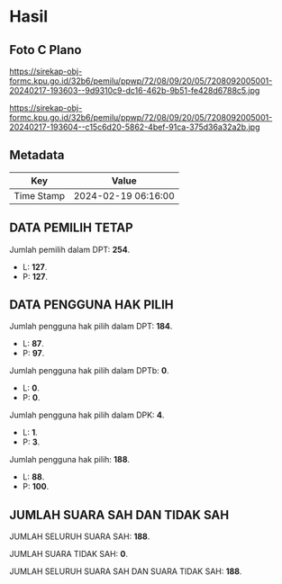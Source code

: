 # Hasil

## Foto C Plano

https://sirekap-obj-formc.kpu.go.id/32b6/pemilu/ppwp/72/08/09/20/05/7208092005001-20240217-193603--9d9310c9-dc16-462b-9b51-fe428d6788c5.jpg

https://sirekap-obj-formc.kpu.go.id/32b6/pemilu/ppwp/72/08/09/20/05/7208092005001-20240217-193604--c15c6d20-5862-4bef-91ca-375d36a32a2b.jpg


## Metadata

| Key        | Value               |
| ---------- | ------------------- |
| Time Stamp | 2024-02-19 06:16:00 |


## DATA PEMILIH TETAP

Jumlah pemilih dalam DPT: **254**.
 * L: **127**.
 * P: **127**.

## DATA PENGGUNA HAK PILIH

Jumlah pengguna hak pilih dalam DPT: **184**.
 * L: **87**.
 * P: **97**.

Jumlah pengguna hak pilih dalam DPTb: **0**.
 * L: **0**.
 * P: **0**.

Jumlah pengguna hak pilih dalam DPK: **4**.
 * L: **1**.
 * P: **3**.

Jumlah pengguna hak pilih: **188**.
 * L: **88**.
 * P: **100**.

## JUMLAH SUARA SAH DAN TIDAK SAH

JUMLAH SELURUH SUARA SAH: **188**.

JUMLAH SUARA TIDAK SAH: **0**.

JUMLAH SELURUH SUARA SAH DAN SUARA TIDAK SAH: **188**.


